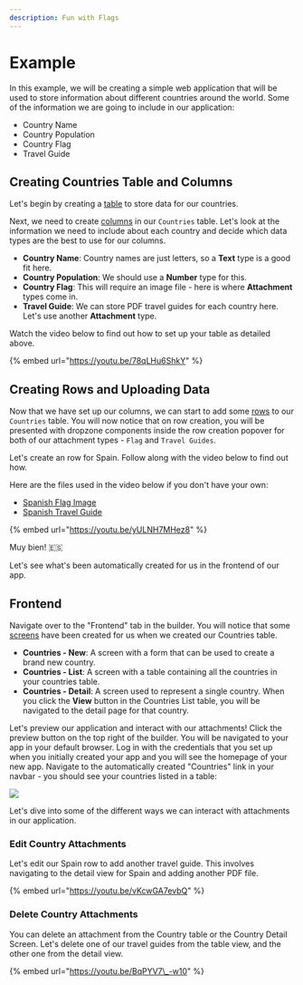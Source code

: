 ```yaml
---
description: Fun with Flags
---
```


# Example

In this example, we will be creating a simple web application that will be used to store information about different countries around the world. Some of the information we are going to include in our application:

* Country Name
* Country Population
* Country Flag
* Travel Guide

## Creating Countries Table and Columns

Let's begin by creating a [table](../../tables/) to store data for our countries.

Next, we need to create [columns]() in our `Countries` table. Let's look at the information we need to include about each country and decide which data types are the best to use for our columns.

* **Country Name**: Country names are just letters, so a **Text** type is a good fit here.
* **Country Population**: We should use a **Number** type for this.
* **Country Flag**: This will require an image file - here is where **Attachment** types come in.
* **Travel Guide**: We can store PDF travel guides for each country here. Let's use another **Attachment** type.

Watch the video below to find out how to set up your table as detailed above.

{% embed url="https://youtu.be/78qLHu6ShkY" %}

## Creating Rows and Uploading Data

Now that we have set up our columns, we can start to add some [rows]() to our `Countries` table. You will now notice that on row creation, you will be presented with dropzone components inside the row creation popover for both of our attachment types - `Flag` and `Travel Guides`.

Let's create an row for Spain. Follow along with the video below to find out how.

Here are the files used in the video below if you don't have your own:

* [Spanish Flag Image](https://upload.wikimedia.org/wikipedia/en/thumb/9/9a/Flag_of_Spain.svg/750px-Flag_of_Spain.svg.png)
* [Spanish Travel Guide](https://www.madeforspainandportugal.com/wp-content/uploads/2016/01/Spain-with-Made-for-Spain.pdf)

{% embed url="https://youtu.be/yULNH7MHez8" %}

Muy bien! 🇪🇸

Let's see what's been automatically created for us in the frontend of our app.

## Frontend

Navigate over to the "Frontend" tab in the builder. You will notice that some [screens](../../../design/screens.md) have been created for us when we created our Countries table.

* **Countries - New**: A screen with a form that can be used to create a brand new country.
* **Countries - List**: A screen with a table containing all the countries in your countries table.
* **Countries - Detail**: A screen used to represent a single country. When you click the **View** button in the Countries List table, you will be navigated to the detail page for that country.

Let's preview our application and interact with our attachments! Click the preview button on the top right of the builder. You will be navigated to your app in your default browser. Log in with the credentials that you set up when you initially created your app and you will see the homepage of your new app. Navigate to the automatically created "Countries" link in your navbar - you should see your countries listed in a table:

![](../../../.gitbook/assets/countries.png)

Let's dive into some of the different ways we can interact with attachments in our application.

### Edit Country Attachments

Let's edit our Spain row to add another travel guide. This involves navigating to the detail view for Spain and adding another PDF file.

{% embed url="https://youtu.be/vKcwGA7evbQ" %}

### Delete Country Attachments

You can delete an attachment from the Country table or the Country Detail Screen. Let's delete one of our travel guides from the table view, and the other one from the detail view.

{% embed url="https://youtu.be/BqPYV7\_-w10" %}

